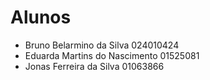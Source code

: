 # Alunos

* Bruno Belarmino da Silva	024010424
* Eduarda Martins do Nascimento	01525081
* Jonas Ferreira da Silva	01063866
